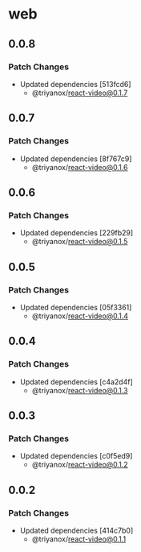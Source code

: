 # web

## 0.0.8

### Patch Changes

- Updated dependencies [513fcd6]
  - @triyanox/react-video@0.1.7

## 0.0.7

### Patch Changes

- Updated dependencies [8f767c9]
  - @triyanox/react-video@0.1.6

## 0.0.6

### Patch Changes

- Updated dependencies [229fb29]
  - @triyanox/react-video@0.1.5

## 0.0.5

### Patch Changes

- Updated dependencies [05f3361]
  - @triyanox/react-video@0.1.4

## 0.0.4

### Patch Changes

- Updated dependencies [c4a2d4f]
  - @triyanox/react-video@0.1.3

## 0.0.3

### Patch Changes

- Updated dependencies [c0f5ed9]
  - @triyanox/react-video@0.1.2

## 0.0.2

### Patch Changes

- Updated dependencies [414c7b0]
  - @triyanox/react-video@0.1.1
